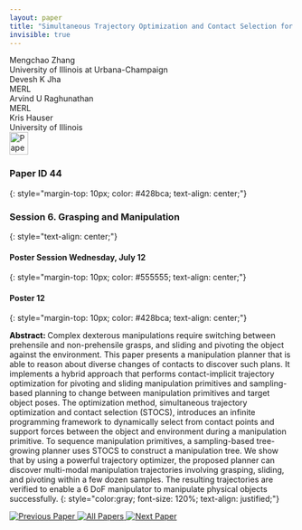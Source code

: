 ```yaml
---
layout: paper
title: "Simultaneous Trajectory Optimization and Contact Selection for Multi-Modal Manipulation Planning"
invisible: true
---
```

<div class="paper-authors">
<div class="paper-author-box">
    <div class="paper-author-name">Mengchao Zhang</div>
    <div class="paper-author-uni">University of Illinois at Urbana-Champaign</div>
</div>
<div class="paper-author-box">
    <div class="paper-author-name">Devesh K Jha</div>
    <div class="paper-author-uni">MERL</div>
</div>
<div class="paper-author-box">
    <div class="paper-author-name">Arvind U Raghunathan</div>
    <div class="paper-author-uni">MERL</div>
</div>
<div class="paper-author-box">
    <div class="paper-author-name">Kris Hauser</div>
    <div class="paper-author-uni">University of Illinois</div>
</div>

</div><div class="paper-pdf">
<div> <a href="http://www.roboticsproceedings.org/rss19/p044.pdf"><img src="{{ site.baseurl }}/images/paper_link.png" alt="Paper Website" width = "33"  height = "40"/></a> </div>
</div>

### Paper ID 44
{: style="margin-top: 10px; color: #428bca; text-align: center;"}

### Session 6. Grasping and Manipulation
{: style="text-align: center;"}

#### Poster Session Wednesday, July 12
{: style="margin-top: 10px; color: #555555; text-align: center;"}

#### Poster 12
{: style="margin-top: 10px; color: #428bca; text-align: center;"}

<b style="color: black;">Abstract: </b>Complex dexterous manipulations require switching between prehensile and non-prehensile grasps, and sliding and pivoting the object against the environment. This paper presents a manipulation planner that is able to reason about diverse changes of contacts to discover such plans. It implements a hybrid approach that performs contact-implicit trajectory optimization for pivoting and sliding manipulation primitives and sampling-based planning to change between manipulation primitives and target object poses. The optimization method, simultaneous trajectory optimization and contact selection (STOCS), introduces an infinite programming framework to dynamically select from contact points and support forces between the object and environment during a manipulation primitive. To sequence manipulation primitives, a sampling-based tree-growing planner uses STOCS to construct a manipulation tree.
We show that by using a powerful trajectory optimizer, the proposed planner can discover multi-modal manipulation trajectories involving grasping, sliding, and pivoting within a few dozen samples. The resulting trajectories are verified to enable a 6 DoF manipulator to manipulate physical objects successfully.
{: style="color:gray; font-size: 120%; text-align: justified;"}


<div class="paper-menu">
<a href="{{ site.baseurl }}/program/papers/043/"> <img src="{{ site.baseurl }}/images/previous_paper_icon.png" alt="Previous Paper" title="Previous Paper"/> </a>
<a href="{{ site.baseurl }}/program/papers"><img src="{{ site.baseurl }}/images/overview_icon.png" alt="All Papers" title="All Papers"/> </a>
<a href="{{ site.baseurl }}/program/papers/045/"> <img src="{{ site.baseurl }}/images/next_paper_icon.png" alt="Next Paper" title="Next Paper"/> </a>

</div>
